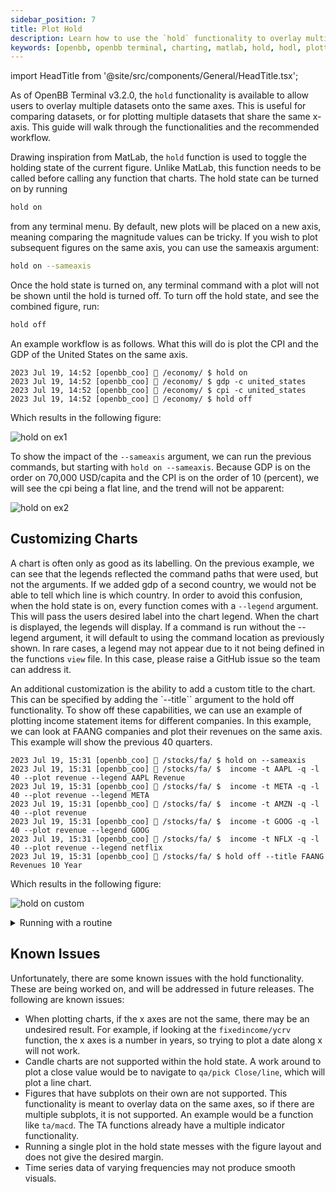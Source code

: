 ```yaml
---
sidebar_position: 7
title: Plot Hold
description: Learn how to use the `hold` functionality to overlay multiple datasets onto the same axes.
keywords: [openbb, openbb terminal, charting, matlab, hold, hodl, plotting, comparison]
---
```


import HeadTitle from '@site/src/components/General/HeadTitle.tsx';

<HeadTitle title="Plot Hold - Terminal | OpenBB Docs" />

As of OpenBB Terminal v3.2.0, the `hold` functionality is available to allow users to overlay multiple datasets onto the same axes. This is useful for comparing datasets, or for plotting multiple datasets that share the same x-axis.  This guide will walk through the functionalities and the recommended workflow.

Drawing inspiration from MatLab, the `hold` function is used to toggle the holding state of the current figure.  Unlike MatLab, this function needs to be called before calling any function that charts.  The hold state can be turned on by running

```bash
hold on
```
from any terminal menu.  By default, new plots will be placed on a new axis, meaning comparing the magnitude values can be tricky.  If you wish to plot subsequent figures on the same axis, you can use the sameaxis argument:

```bash
hold on --sameaxis
```

Once the hold state is turned on, any terminal command with a plot will not be shown until the hold is turned off.  To turn off the hold state, and see the combined figure, run:

```bash
hold off
```

An example workflow is as follows.  What this will do is plot the CPI and the GDP of the United States on the same axis.

```
2023 Jul 19, 14:52 [openbb_coo] 🦋 /economy/ $ hold on
2023 Jul 19, 14:52 [openbb_coo] 🦋 /economy/ $ gdp -c united_states
2023 Jul 19, 14:52 [openbb_coo] 🦋 /economy/ $ cpi -c united_states
2023 Jul 19, 14:52 [openbb_coo] 🦋 /economy/ $ hold off
```
Which results in the following figure:

![hold on ex1](https://github.com/OpenBB-finance/OpenBBTerminal/assets/18151143/a3b1f09e-1a64-4af0-a5a2-070590d848e1)

To show the impact of the `--sameaxis` argument, we can run the previous commands, but starting with `hold on --sameaxis`.  Because GDP is on the order on 70,000 USD/capita and the CPI is on the order of 10 (percent), we will see the cpi being a flat line, and the trend will not be apparent:

![hold on ex2](https://github.com/OpenBB-finance/OpenBBTerminal/assets/18151143/43219ca7-126b-4782-bd95-5fa8967e0c6c)


## Customizing Charts

A chart is often only as good as its labelling.  On the previous example, we can see that the legends reflected the command paths that were used, but not the arguments.  If we added gdp of a second country, we would not be able to tell which line is which country.  In order to avoid this confusion, when the hold state is on, every function comes with a `--legend` argument.  This will pass the users desired label into the chart legend.  When the chart is displayed, the legends will display.  If a command is run without the --legend argument, it will default to using the command location as previously shown.  In rare cases, a legend may not appear due to it not being defined in the functions `view` file.  In this case, please raise a GitHub issue so the team can address it.

An additional customization is the ability to add a custom title to the chart.  This can be specified by adding the `--title`` argument to the hold off functionality.  To show off these capabilities, we can use an example of plotting income statement items for different companies.  In this example, we can look at FAANG companies and plot their revenues on the same axis.  This example will show the previous 40 quarters.

```
2023 Jul 19, 15:31 [openbb_coo] 🦋 /stocks/fa/ $ hold on --sameaxis
2023 Jul 19, 15:31 [openbb_coo] 🦋 /stocks/fa/ $  income -t AAPL -q -l 40 --plot revenue --legend AAPL Revenue
2023 Jul 19, 15:31 [openbb_coo] 🦋 /stocks/fa/ $  income -t META -q -l 40 --plot revenue --legend META
2023 Jul 19, 15:31 [openbb_coo] 🦋 /stocks/fa/ $  income -t AMZN -q -l 40 --plot revenue
2023 Jul 19, 15:31 [openbb_coo] 🦋 /stocks/fa/ $  income -t GOOG -q -l 40 --plot revenue --legend GOOG
2023 Jul 19, 15:31 [openbb_coo] 🦋 /stocks/fa/ $  income -t NFLX -q -l 40 --plot revenue --legend netflix
2023 Jul 19, 15:31 [openbb_coo] 🦋 /stocks/fa/ $ hold off --title FAANG Revenues 10 Year
```

Which results in the following figure:

![hold on custom](https://github.com/OpenBB-finance/OpenBBTerminal/assets/18151143/793d8309-6e49-42ca-b9bd-ff0dad9da959)

<details>
<summary>Running with a routine</summary>
This functionality is able to be used in a [script routine](https://docs.openbb.co/terminal/usage/guides/scripts-and-routines)

The previous terminal example can be expressed as the following routine:
```bash
$STOCKS=AAPL,AMZN,MSFT,TSLA,GOOG
stocks
fa
hold on --sameaxis
foreach $$tick in $STOCKS:
   income -t $$tick -l 40 -q --plot revenue --legend $$tick revenue
end
hold off--title FAANG Revenues 10 Year
```
</details>

## Known Issues


Unfortunately, there are some known issues with the hold functionality.  These are being worked on, and will be addressed in future releases.  The following are known issues:

- When plotting charts,  if the x axes are not the same, there may be an undesired result.  For example, if looking at the `fixedincome/ycrv` function, the x axes is a number in years, so trying to plot a date along x will not work.
- Candle charts are not supported within the hold state.  A work around to plot a close value would be to navigate to `qa/pick Close/line`, which will plot a line chart.
- Figures that have subplots on their own are not supported.  This functionality is meant to overlay data on the same axes, so if there are multiple subplots, it is not supported.  An example would be a function like `ta/macd`.  The TA functions already have a multiple indicator functionality.
- Running a single plot in the hold state messes with the figure layout and does not give the desired margin.
- Time series data of varying frequencies may not produce smooth visuals.
